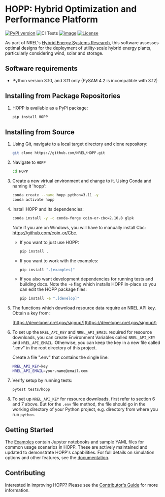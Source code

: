 # HOPP: Hybrid Optimization and Performance Platform

[![PyPI version](https://badge.fury.io/py/hopp.svg)](https://badge.fury.io/py/hopp)
![CI Tests](https://github.com/NREL/HOPP/actions/workflows/ci.yml/badge.svg)
[![image](https://img.shields.io/pypi/pyversions/hopp.svg)](https://pypi.python.org/pypi/hopp)
[![License](https://img.shields.io/badge/License-BSD%203--Clause-blue.svg)](https://opensource.org/licenses/BSD-3-Clause)

As part of NREL's [Hybrid Energy Systems Research](https://www.nrel.gov/wind/hybrid-energy-systems-research.html), this
software assesses optimal designs for the deployment of utility-scale hybrid energy plants, particularly considering wind,
solar and storage.

## Software requirements

- Python version 3.10, and 3.11 only (PySAM 4.2 is incompatible with 3.12)

## Installing from Package Repositories

1. HOPP is available as a PyPi package:

    ```bash
    pip install HOPP
    ```

## Installing from Source

1. Using Git, navigate to a local target directory and clone repository:

    ```bash
    git clone https://github.com/NREL/HOPP.git
    ```

2. Navigate to `HOPP`

    ```bash
    cd HOPP
    ```

3. Create a new virtual environment and change to it. Using Conda and naming it 'hopp':

    ```bash
    conda create --name hopp python=3.11 -y
    conda activate hopp
    ```

4. Install HOPP and its dependencies:

    ```bash
    conda install -y -c conda-forge coin-or-cbc=2.10.8 glpk
    ```

    Note if you are on Windows, you will have to manually install Cbc: https://github.com/coin-or/Cbc.

    - If you want to just use HOPP:

       ```bash
       pip install .  
       ```

    - If you want to work with the examples:

       ```bash
       pip install ".[examples]"
       ```

    - If you also want development dependencies for running tests and building docs. Note the `-e` flag which installs HOPP in-place so you can edit the HOPP package files:  

       ```bash
       pip install -e ".[develop]"
       ```

5. The functions which download resource data require an NREL API key. Obtain a key from:

    [https://developer.nrel.gov/signup/](https://developer.nrel.gov/signup/)

6. To set up the `NREL_API_KEY` and `NREL_API_EMAIL` required for resource downloads, you can create Environment Variables called `NREL_API_KEY` and `NREL_API_EMAIL`. Otherwise, you can keep the key in a new file called ".env" in the root directory of this project. 

    Create a file ".env" that contains the single line:

    ```bash
    NREL_API_KEY=key
    NREL_API_EMAIL=your.name@email.com
    ```

7. Verify setup by running tests:

    ```bash
    pytest tests/hopp
    ```

8. To set up `NREL_API_KEY` for resource downloads, first refer to section 6 and 7 above. But for the `.env` file method,
   the file should go in the working directory of your Python project, e.g. directory from where you run `python`.

## Getting Started

The [Examples](./examples/) contain Jupyter notebooks and sample YAML files for common usage scenarios in HOPP. These are actively maintained and updated to demonstrate HOPP's capabilities. For full details on simulation options and other features, see the [documentation](https://hopp.readthedocs.io/en/latest/).

## Contributing

Interested in improving HOPP? Please see the [Contributor's Guide](docs/CONTRIBUTING.md)
for more information.
